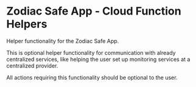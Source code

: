 # Zodiac Safe App - Cloud Function Helpers

Helper functionality for the Zodiac Safe App.

This is optional helper functionality for communication with already centralized services, like helping the user set up monitoring services at a centralized provider.

All actions requiring this functionality should be optional to the user.
